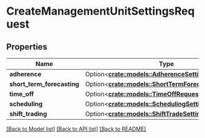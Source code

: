 # CreateManagementUnitSettingsRequest

## Properties

Name | Type | Description | Notes
------------ | ------------- | ------------- | -------------
**adherence** | Option<[**crate::models::AdherenceSettings**](AdherenceSettings.md)> |  | [optional]
**short_term_forecasting** | Option<[**crate::models::ShortTermForecastingSettings**](ShortTermForecastingSettings.md)> |  | [optional]
**time_off** | Option<[**crate::models::TimeOffRequestSettings**](TimeOffRequestSettings.md)> |  | [optional]
**scheduling** | Option<[**crate::models::SchedulingSettingsRequest**](SchedulingSettingsRequest.md)> |  | [optional]
**shift_trading** | Option<[**crate::models::ShiftTradeSettings**](ShiftTradeSettings.md)> |  | [optional]

[[Back to Model list]](../README.md#documentation-for-models) [[Back to API list]](../README.md#documentation-for-api-endpoints) [[Back to README]](../README.md)


